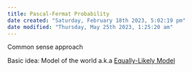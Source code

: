 ```yaml
---
title: Pascal-Fermat Probability
date created: "Saturday, February 18th 2023, 5:02:19 pm"
date modified: "Thursday, May 25th 2023, 1:25:20 am"
---
```


Common sense approach

Basic idea: Model of the world a.k.a [Equally-Likely Model](Equally-Likely%20Model.md)
